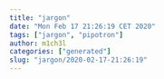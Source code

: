```yaml
---
title: "jargon"
date: "Mon Feb 17 21:26:19 CET 2020"
tags: ["jargon", "pipotron"]
author: m1ch3l
categories: ["generated"]
slug: "jargon/2020-02-17-21:26:19"
---
```



